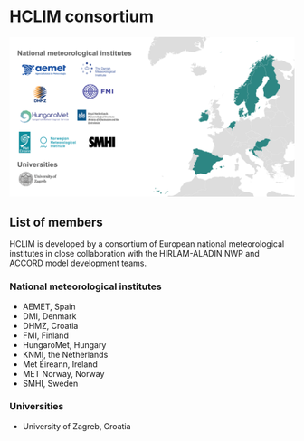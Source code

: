 # HCLIM consortium

![HCLIM consortium members](images/consortium_members.svg)

## List of members

HCLIM is developed by a consortium of European national meteorological institutes in close collaboration with the HIRLAM-ALADIN NWP and ACCORD model development teams.

### National meteorological institutes

- AEMET, Spain
- DMI, Denmark
- DHMZ, Croatia
- FMI, Finland
- HungaroMet, Hungary
- KNMI, the Netherlands
- Met Éireann, Ireland
- MET Norway, Norway
- SMHI, Sweden

### Universities

- University of Zagreb, Croatia

